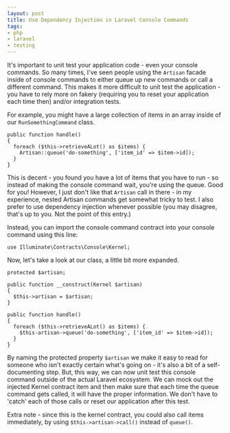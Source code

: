 ```yaml
---
layout: post
title: Use Dependency Injection in Laravel Console Commands
tags:
- php
- laravel
- testing
---
```

It's important to unit test your application code - even your console commands.  So many times, I've seen people using the `Artisan` facade inside of console commands to either queue up new commands or call a different command.  This makes it more difficult to unit test the application - you have to rely more on fakery (requiring you to reset your application each time then) and/or integration tests.

For example, you might have a large collection of items in an array inside of our `RunSomethingCommand` class.

```php?start_inline=1
public function handle()
{
  foreach ($this->retrieveALot() as $items) {
    Artisan::queue('do-something', ['item_id' => $item->id]);
  }
}
```

This is decent - you found you have a lot of items that you have to run - so instead of making the console command wait, you're using the queue.  Good for you!  However, I just don't like that `Artisan` call in there - in my experience, nested Artisan commands get somewhat tricky to test.  I also prefer to use dependency injection whenever possible (you may disagree, that's up to you. Not the point of this entry.)

Instead, you can import the console command contract into your console command using this line:

`use Illuminate\Contracts\Console\Kernel;`

Now, let's take a look at our class, a little bit more expanded.

```php?start_inline=1
protected $artisan;

public function __construct(Kernel $artisan)
{
  $this->artisan = $artisan;
}

public function handle()
{
  foreach ($this->retrieveALot() as $items) {
    $this-artisan->queue('do-something', ['item_id' => $item->id]);
  }
}
```

By naming the protected property `$artisan` we make it easy to read for someone who isn't exactly certain what's going on - it's also a bit of a self-documenting step.  But, this way, we can now unit test this console command outside of the actual Laravel ecosystem.   We can mock out the injected Kernel contract item and then make sure that each time the queue command gets called, it will have the proper information.  We don't have to 'catch' each of those calls or reset our application after this test.

Extra note - since this is the kernel contract, you could also call items immediately, by using `$this->artisan->call()` instead of `queue()`.